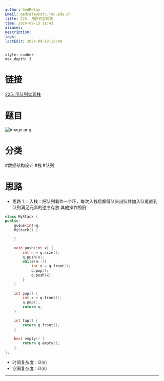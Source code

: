 ```yaml
---
author: GedRelay
Email: gedrelay@stu.jnu.edu.cn
title: 225. 用队列实现栈
time: 2024-09-15 11:43
aliases: 
Description: 
tags: 
lastEdit: 2024-09-18-12:48
---
```


```toc
style: number
max_depth: 3
```

# 链接
[225. 用队列实现栈](https://leetcode.cn/problems/implement-stack-using-queues/) 

# 题目
![image.png](https://ged-pic-bed.oss-cn-guangzhou.aliyuncs.com/img/202409151143770.png)


# 分类
#数据结构设计 #栈 #队列 

# 思路
- 思路 1：
入栈：把队列看作一个环，每次入栈后都将队头出队并加入队尾直到队列满足元素的逆序存放
其他操作照旧


```cpp
class MyStack {
public:
    queue<int>q;
    MyStack() {

    }
    
    void push(int x) {
        int n = q.size();
        q.push(x);
        while(n--){
            int x = q.front();
            q.pop();
            q.push(x);
        }
    }
    
    int pop() {
        int x = q.front();
        q.pop();
        return x;
    }
    
    int top() {
        return q.front();
    }
    
    bool empty() {
        return q.empty();
    }
};
```


- 时间复杂度：${O\left( n \right)  }$ 
- 空间复杂度：${O\left( n \right)  }$ 


---

